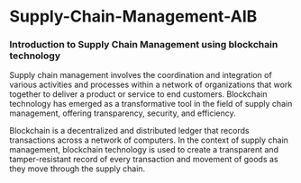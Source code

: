# Supply-Chain-Management-AIB

### Introduction to Supply Chain Management using blockchain technology
Supply chain management involves the coordination and integration of various activities and processes within a network of organizations that work together to deliver a product or service to end customers. Blockchain technology has emerged as a transformative tool in the field of supply chain management, offering transparency, security, and efficiency.

Blockchain is a decentralized and distributed ledger that records transactions across a network of computers. In the context of supply chain management, blockchain technology is used to create a transparent and tamper-resistant record of every transaction and movement of goods as they move through the supply chain.
